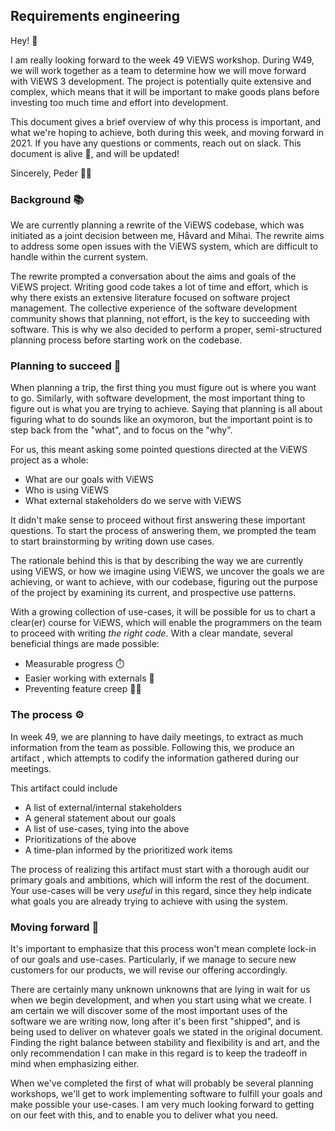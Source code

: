 
## Requirements engineering 

Hey! 👋

I am really looking forward to the week 49 ViEWS workshop. During W49, we will
work together as a team to determine how we will move forward with ViEWS 3
development. The project is potentially quite extensive and complex, which
means that it will be important to make goods plans before investing too much
time and effort into development.

This document gives a brief overview of why this process is important, and what
we're hoping to achieve, both during this week, and moving forward in 2021. If
you have any questions or comments, reach out on slack. This document is alive
👹, and will be updated!

Sincerely, Peder 👨‍💻

### Background 📚

We are currently planning a rewrite of the ViEWS codebase, which was initiated
as a joint decision between me, Håvard and Mihai. The rewrite aims to address
some open issues with the ViEWS system, which are difficult to handle within
the current system. 

The rewrite prompted a conversation about the aims and goals of the ViEWS
project. Writing good code takes a lot of time and effort, which is why there
exists an extensive literature focused on software project management.  The
collective experience of the software development community shows that
planning, not effort, is the key to succeeding with software. This is why we
also decided to perform a proper, semi-structured planning process before
starting work on the codebase.

### Planning to succeed 🎯

When planning a trip, the first thing you must figure out is where you want to
go. Similarly, with software development, the most important thing to figure
out is what you are trying to achieve. Saying that planning is all about
figuring what to do sounds like an oxymoron, but the important point is
to step back from the "what", and to focus on the "why". 

For us, this meant asking some pointed questions directed at the ViEWS project
as a whole:

* What are our goals with ViEWS
* Who is using ViEWS
* What external stakeholders do we serve with ViEWS 

It didn't make sense to proceed without first answering these important
questions. To start the process of answering them, we prompted the team to
start brainstorming by writing down 
<span class="term">use cases</span>.

The rationale behind this is that by describing the way we are currently using
ViEWS, or how we imagine using ViEWS, we uncover the goals we are achieving, or
want to achieve, with our codebase, figuring out the purpose of the project by
examining its current, and prospective use patterns.

With a growing collection of use-cases, it will be possible for us to chart a
clear(er) course for ViEWS, which will enable the programmers on the team to
proceed with writing _the right code_. With a clear mandate, several beneficial
things are made possible:

* Measurable progress ⏱️
* Easier working with externals 🤝
* Preventing <span class="term">feature creep</span> 🧟‍♂️

### The process ⚙️

In week 49, we are planning to have daily meetings, to extract as much
information from the team as possible. Following this, we produce an 
<span class="term">artifact</span>
, which attempts to codify the information gathered
during our meetings.

This artifact could include

* A list of external/internal stakeholders
* A general statement about our goals
* A list of use-cases, tying into the above
* Prioritizations of the above
* A time-plan informed by the prioritized work items

The process of realizing this artifact must start with a thorough audit our
primary goals and ambitions, which will inform the rest of the document.
Your use-cases will be very _useful_ in this regard, since they help indicate
what goals you are already trying to achieve with using the system.

### Moving forward 🚀

It's important to emphasize that this process won't mean complete lock-in of
our goals and use-cases. Particularly, if we manage to secure new customers for
our products, we will revise our offering accordingly.

There are certainly many unknown unknowns that are lying in wait for us when we
begin development, and when you start using what we create. I am certain we
will discover some of the most important uses of the software we are writing
now, long after it's been first "shipped", and is being used to deliver on
whatever goals we stated in the original document. Finding the right balance
between stability and flexibility is and art, and the only recommendation I can
make in this regard is to keep the tradeoff in mind when emphasizing either.

When we've completed the first of what will probably be several planning
workshops, we'll get to work implementing software to fulfill your goals and
make possible your use-cases. I am very much looking forward to getting on our
feet with this, and to enable you to deliver what you need.
